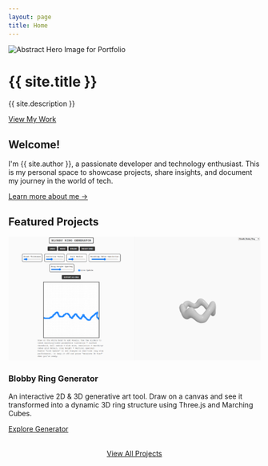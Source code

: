 ```yaml
---
layout: page
title: Home
---
```


<div class="hero-section">
  <div class="hero-image-container">
    <img src="https://picsum.photos/seed/benei-portfolio-hero/1600/600" alt="Abstract Hero Image for Portfolio" class="hero-image">
    <div class="hero-overlay"></div>
  </div>
  <div class="hero-text">
    <h1>{{ site.title }}</h1>
    <p class="subtitle">{{ site.description }}</p>
    <a href="{{ '/projects/' | relative_url }}" class="btn btn-hero">View My Work</a>
  </div>
</div>

<div class="page-content-container">
  <section class="home-section intro-section">
    <h2>Welcome!</h2>
    <p>I'm {{ site.author }}, a passionate developer and technology enthusiast. This is my personal space to showcase projects, share insights, and document my journey in the world of tech. </p>
    <p><a href="{{ '/about/' | relative_url }}" class="link-highlight">Learn more about me &rarr;</a></p>
  </section>

  <section class="home-section featured-projects-section">
    <h2>Featured Projects</h2>
    <div class="project-card">
      <img src="/assets/images/blobbyringhero.png" alt="Blobby Ring Generator hero image" class="project-card-image">
      <div class="project-card-content">
        <h3>Blobby Ring Generator</h3>
        <p>An interactive 2D & 3D generative art tool. Draw on a canvas and see it transformed into a dynamic 3D ring structure using Three.js and Marching Cubes.</p>
        <a href="{{ '/Projects/three-ring-generator/' | relative_url }}" class="btn">Explore Generator</a>
      </div>
    </div>
    <p style="text-align: center; margin-top: 2rem;"><a href="{{ '/projects/' | relative_url }}" class="btn btn-secondary">View All Projects</a></p>
  </section>

</div>

<script src="{{ '/assets/js/dark-mode.js' | relative_url }}" defer></script> 